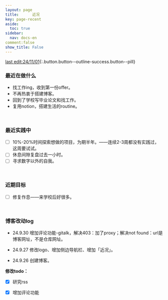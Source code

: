 ```yaml
---
layout: page
title:      近况
key: page-recent
aside:
  toc: true
sidebar:
  nav: docs-en
comment:false
show_title: False
---
```




[last edit:24/11/01](#){:.button.button--outline-success.button--pill}



### 最近在做什么

- 找工作ing，收到第一份offer。
- 不再热衷于搭建博客。
- 回到了学校写毕业论文和找工作。
- 复用notion，搭建生活的routine。

​      

### 最近实践中

- [ ] 10%-20%时间探索想做的项目，为期半年。——连续2-3周都没有实践过，这周要试试。
- [ ] 休息间隙复盘过去一小时。
- [ ] 寻求数字以外的自我。

​       

### 近期目标

- [ ] 修复作息——来学校后好很多。

​      

### 博客改动log

- 24.9.30 增加评论功能-gitalk，解决403：加了proxy；解决not found：url是博客网址，不是仓库网址。

- 24.9.27 修改logo、增加侧边导航栏、增加「近况」。

- 24.9.26 创建博客。

**修改todo：**

- [x] 研究rss
- [x] 增加评论功能

